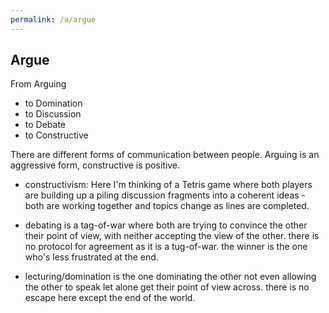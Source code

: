 ```yaml
---
permalink: /a/argue
---
```


## Argue

From Arguing 

- to Domination 
- to Discussion 
- to Debate 
- to Constructive

There are different forms of communication between people. Arguing is an aggressive form, constructive is positive.

- constructivism: Here I'm thinking of a Tetris game where both players are building up a piling discussion fragments into a coherent ideas - both are working together and topics change as lines are completed.

- debating is a tag-of-war where both are trying to convince the other their point of view, with neither accepting the view of the other. there is no protocol for agreement as it is a tug-of-war. the winner is the one who's less frustrated at the end.

- lecturing/domination is the one dominating the other not even allowing the other to speak let alone get their point of view across. there is no escape here except the end of the world.
